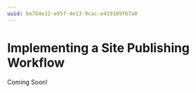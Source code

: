 ```yaml
---
uuid: be7b4e12-e95f-4e13-9cac-e419189f67a8
---
```

# Implementing a Site Publishing Workflow

<!--Alt: Implementing Clarity's Publishing Workflow-->

Coming Soon!
